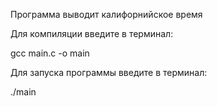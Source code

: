 Программа выводит калифорнийское время

Для компиляции введите в терминал:

gcc main.c -o main

Для запуска программы введите в терминал:

./main